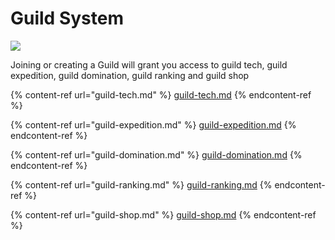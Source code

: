 # Guild System

![](../../.gitbook/assets/280046764\_547675686964943\_7143949812595273658\_n.jpg)

Joining or creating a Guild will grant you access to guild tech, guild expedition, guild domination, guild ranking and guild shop

{% content-ref url="guild-tech.md" %}
[guild-tech.md](guild-tech.md)
{% endcontent-ref %}

{% content-ref url="guild-expedition.md" %}
[guild-expedition.md](guild-expedition.md)
{% endcontent-ref %}

{% content-ref url="guild-domination.md" %}
[guild-domination.md](guild-domination.md)
{% endcontent-ref %}

{% content-ref url="guild-ranking.md" %}
[guild-ranking.md](guild-ranking.md)
{% endcontent-ref %}

{% content-ref url="guild-shop.md" %}
[guild-shop.md](guild-shop.md)
{% endcontent-ref %}
